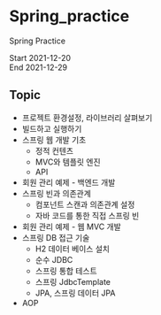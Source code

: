# Spring_practice
Spring Practice 

Start 2021-12-20  
End 2021-12-29

## Topic
- 프로젝트 환경설정, 라이브러리 살펴보기
- 빌드하고 실행하기
- 스프링 웹 개발 기초
  - 정적 컨텐츠
  - MVC와 템플릿 엔진
  - API
- 회원 관리 예제 - 백엔드 개발
- 스프링 빈과 의존관계
  - 컴포넌트 스캔과 의존관계 설정
  - 자바 코드를 통한 직접 스프링 빈 
- 회원 관리 예제 - 웹 MVC 개발
- 스프링 DB 접근 기술
  - H2 데이터 베이스 설치
  - 순수 JDBC
  - 스프링 통합 테스트
  - 스프링 JdbcTemplate
  - JPA, 스프링 데이터 JPA
- AOP
